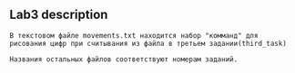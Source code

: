 ## Lab3 description
    
    В текстовом файле movements.txt находится набор "комманд" для рисования цифр при считывания из файла в третьем задании(third_task)

    Названия остальных файлов соответствуют номерам заданий.
